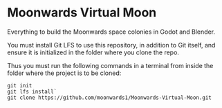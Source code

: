 # Moonwards Virtual Moon
Everything to build the Moonwards space colonies in Godot and Blender.

You must install Git LFS to use this repository, in addition to Git itself, and ensure it is initialized in the folder where you clone the repo. 

Thus you must run the following commands in a terminal from inside the folder where the project is to be cloned:

    git init
    git lfs install`
    git clone https://github.com/moonwards1/Moonwards-Virtual-Moon.git
 
 






